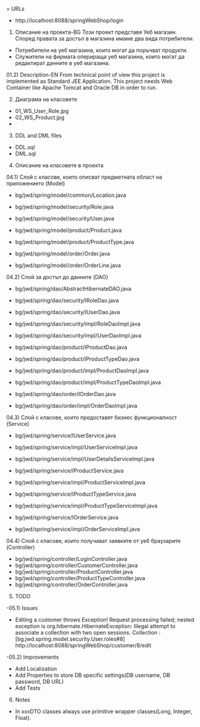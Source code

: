 = URLs
 - http://localhost:8088/springWebShop/login


01) Описание на проекта-BG
Този проект представя Уеб магазин.
Според правата за достъп в магазина имаме два вида потребители:
 - Потребители на уеб магазина, които могат да поръчват продукти.
 - Служители на фирмата оперираща уеб магазина, които могат да редактират данните в уеб магазина. 

01.2) Description-EN
From technical point of view this project is implemented as Standard JEE Application.
This project needs Web Container like Apache Tomcat and Oracle DB in order to run.

02) Диаграма на класовете
 - 01_WS_User_Role.jpg
 - 02_WS_Product.jpg
 - 

03) DDL and DML files
 - DDL.sql
 - DML.sql


04) Описание на класовете в проекта

04.1) Слой с класове, които описват предметната област на приложението (Model)
 - bg/jwd/spring/model/common/Location.java

 - bg/jwd/spring/model/security/Role.java
 - bg/jwd/spring/model/security/User.java

 - bg/jwd/spring/model/product/Product.java
 - bg/jwd/spring/model/product/ProductType.java

 - bg/jwd/spring/model/order/Order.java
 - bg/jwd/spring/model/order/OrderLine.java

04.2) Слой за достъп до данните (DAO)
 - bg/jwd/spring/dao/AbstractHibernateDAO.java

 - bg/jwd/spring/dao/security/IRoleDao.java
 - bg/jwd/spring/dao/security/IUserDao.java
 - bg/jwd/spring/dao/security/impl/RoleDaoImpl.java
 - bg/jwd/spring/dao/security/impl/UserDaoImpl.java

 - bg/jwd/spring/dao/product/IProductDao.java
 - bg/jwd/spring/dao/product/IProductTypeDao.java
 - bg/jwd/spring/dao/product/impl/ProductDaoImpl.java
 - bg/jwd/spring/dao/product/impl/ProductTypeDaoImpl.java

 - bg/jwd/spring/dao/order/IOrderDao.java
 - bg/jwd/spring/dao/order/impl/OrderDaoImpl.java


04.3) Слой с класове, които предоставят бизнес функционалност (Service)
 - bg/jwd/spring/service/IUserService.java
 - bg/jwd/spring/service/impl/UserServiceImpl.java
 - bg/jwd/spring/service/impl/UserDetailsServiceImpl.java

 - bg/jwd/spring/service/IProductService.java
 - bg/jwd/spring/service/impl/ProductServiceImpl.java
   
 - bg/jwd/spring/service/IProductTypeService.java
 - bg/jwd/spring/service/impl/ProductTypeServiceImpl.java

 - bg/jwd/spring/service/IOrderService.java
 - bg/jwd/spring/service/impl/OrderServiceImpl.java


04.4) Слой с класове, които получават заявките от уеб брaузарите (Controller)
 - bg/jwd/spring/controller/LoginController.java
 - bg/jwd/spring/controller/CustomerController.java
 - bg/jwd/spring/controller/ProductController.java
 - bg/jwd/spring/controller/ProductTypeController.java
 - bg/jwd/spring/controller/OrderController.java


05) TODO

-05.1) Issues
 - Editing a customer throws Exception!
   Request processing failed; nested exception is org.hibernate.HibernateException: Illegal attempt to associate a collection with two open sessions. Collection : [bg.jwd.spring.model.security.User.roles#8]
   http://localhost:8088/springWebShop/customer/8/edit

-05.2) Improvements
 - Add Localization
 - Add Properties to store DB specific settings(DB username, DB password, DB URL)
 - Add Tests


06) Notes
 - In xxxDTO classes always use primitive wrapper classes(Long, Integer, Float).
